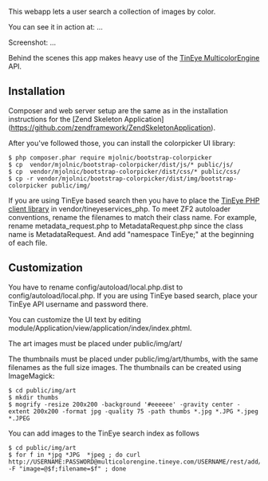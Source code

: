 This webapp lets a user search a collection of images by color.

You can see it in action at: ...

Screenshot: ...

Behind the scenes this app makes heavy use of the [TinEye MulticolorEngine](https://services.tineye.com/MulticolorEngine) API.

Installation
------------

Composer and web server setup are the same as in the installation instructions for the [Zend Skeleton Application] (https://github.com/zendframework/ZendSkeletonApplication).

After you've followed those, you can install the colorpicker UI library:
```
$ php composer.phar require mjolnic/bootstrap-colorpicker
$ cp  vendor/mjolnic/bootstrap-colorpicker/dist/js/* public/js/
$ cp  vendor/mjolnic/bootstrap-colorpicker/dist/css/* public/css/
$ cp -r vendor/mjolnic/bootstrap-colorpicker/dist/img/bootstrap-colorpicker public/img/
```

If you are using TinEye based search then you have to place the [TinEye PHP  client library](https://services.tineye.com/developers/multicolorengine/libraries.html) in vendor/tineyeservices_php. To meet ZF2 autoloader conventions, rename the filenames to match their class name. For example, rename metadata_request.php to MetadataRequest.php since the class name is MetadataRequest. And add "namespace TinEye;" at the beginning of each file.

Customization
-------------

You have to rename config/autoload/local.php.dist to config/autoload/local.php. If you are using TinEye based search, place your TinEye API username and password there.

You can customize the UI text by editing module/Application/view/application/index/index.phtml.

The art images must be placed under public/img/art/ 

The thumbnails must be placed under public/img/art/thumbs, with the same filenames as the full size images. The thumbnails can be created using ImageMagick:
```
$ cd public/img/art
$ mkdir thumbs
$ mogrify -resize 200x200 -background '#eeeeee' -gravity center -extent 200x200 -format jpg -quality 75 -path thumbs *.jpg *.JPG *.jpeg *.JPEG
```

You can add images to the TinEye search index as follows
```
$ cd public/img/art
$ for f in *jpg *JPG  *jpeg ; do curl http://USERNAME:PASSWORD@multicolorengine.tineye.com/USERNAME/rest/add/ -F "image=@$f;filename=$f" ; done
```









